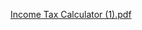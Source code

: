 [Income Tax Calculator (1).pdf](https://github.com/user-attachments/files/17590052/Income.Tax.Calculator.1.pdf)
